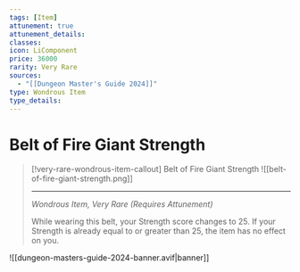 ```yaml
---
tags: [Item]
attunement: true
attunement_details: 
classes: 
icon: LiComponent
price: 36000
rarity: Very Rare
sources:
  - "[[Dungeon Master's Guide 2024]]"
type: Wondrous Item
type_details: 
---
```

# Belt of Fire Giant Strength
>[!very-rare-wondrous-item-callout] Belt of Fire Giant Strength
>![[belt-of-fire-giant-strength.png]]
>
>- - -
>*Wondrous Item, Very Rare (Requires Attunement)*
>
>While wearing this belt, your Strength score changes to 25. If your Strength is already equal to or greater than 25, the item has no effect on you.


![[dungeon-masters-guide-2024-banner.avif|banner]]